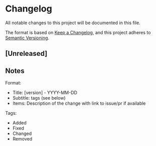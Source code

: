 # Changelog

All notable changes to this project will be documented in this file.

The format is based on [Keep a Changelog](https://keepachangelog.com/en/1.0.0/),
and this project adheres to [Semantic Versioning](https://semver.org/spec/v2.0.0.html).

## \[Unreleased\]

## Notes

Format:

- Title: \[version\] - YYYY-MM-DD
- Subtitle: tags (see below)
- Items: Description of the change with link to issue/pr if available

Tags:

- Added
- Fixed
- Changed
- Removed
